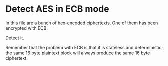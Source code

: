 # Detect AES in ECB mode

In this file are a bunch of hex-encoded ciphertexts. One of them has been encrypted with ECB.

Detect it.

Remember that the problem with ECB is that it is stateless and deterministic; the same 16 byte plaintext block will always produce the same 16 byte ciphertext.

